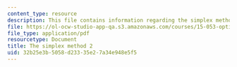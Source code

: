 ```yaml
---
content_type: resource
description: This file contains information regarding the simplex method 2.
file: https://ol-ocw-studio-app-qa.s3.amazonaws.com/courses/15-053-optimization-methods-in-management-science-spring-2013/32b25e3b5058d23335e27a34e948e5f5_MIT15_053S13_lec5.pdf
file_type: application/pdf
resourcetype: Document
title: The simplex method 2
uid: 32b25e3b-5058-d233-35e2-7a34e948e5f5
---
```

